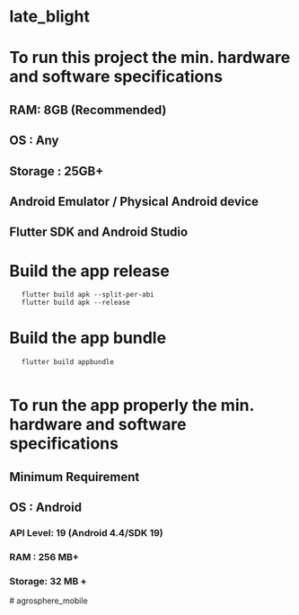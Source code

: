 # late_blight

# To run this project the min. hardware and software specifications
 ## RAM: 8GB (Recommended)
 ## OS : Any 
 ## Storage : 25GB+
 ## Android Emulator / Physical Android device 
 ## Flutter SDK and Android Studio

 # Build the app release 
 ```
    flutter build apk --split-per-abi 
    flutter build apk --release

 ```
 # Build the app bundle 
 ```
    flutter build appbundle
    
 ```


# To run the app properly the min. hardware and software specifications
## Minimum Requirement 
## OS : Android 
### API Level: 19 (Android 4.4/SDK 19)
### RAM : 256 MB+
### Storage: 32 MB +
#   a g r o s p h e r e _ m o b i l e  
 